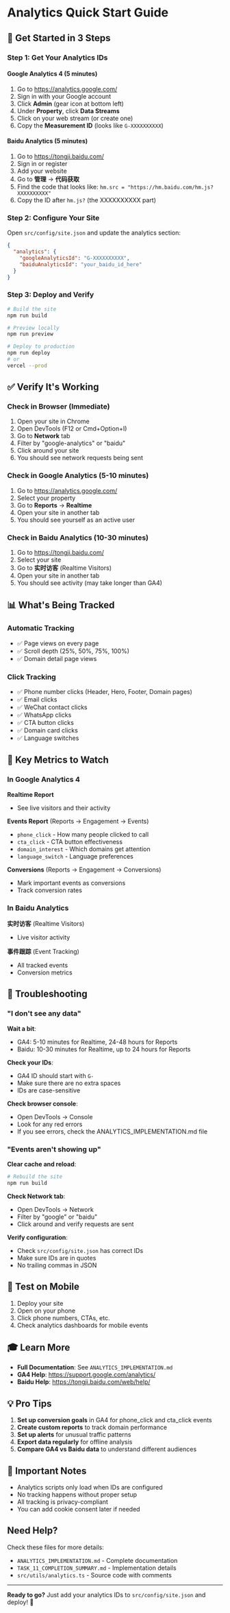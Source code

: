 # Analytics Quick Start Guide

## 🚀 Get Started in 3 Steps

### Step 1: Get Your Analytics IDs

#### Google Analytics 4 (5 minutes)
1. Go to https://analytics.google.com/
2. Sign in with your Google account
3. Click **Admin** (gear icon at bottom left)
4. Under **Property**, click **Data Streams**
5. Click on your web stream (or create one)
6. Copy the **Measurement ID** (looks like `G-XXXXXXXXXX`)

#### Baidu Analytics (5 minutes)
1. Go to https://tongji.baidu.com/
2. Sign in or register
3. Add your website
4. Go to **管理** → **代码获取**
5. Find the code that looks like: `hm.src = "https://hm.baidu.com/hm.js?XXXXXXXXXX"`
6. Copy the ID after `hm.js?` (the XXXXXXXXXX part)

### Step 2: Configure Your Site

Open `src/config/site.json` and update the analytics section:

```json
{
  "analytics": {
    "googleAnalyticsId": "G-XXXXXXXXXX",
    "baiduAnalyticsId": "your_baidu_id_here"
  }
}
```

### Step 3: Deploy and Verify

```bash
# Build the site
npm run build

# Preview locally
npm run preview

# Deploy to production
npm run deploy
# or
vercel --prod
```

## ✅ Verify It's Working

### Check in Browser (Immediate)

1. Open your site in Chrome
2. Open DevTools (F12 or Cmd+Option+I)
3. Go to **Network** tab
4. Filter by "google-analytics" or "baidu"
5. Click around your site
6. You should see network requests being sent

### Check in Google Analytics (5-10 minutes)

1. Go to https://analytics.google.com/
2. Select your property
3. Go to **Reports** → **Realtime**
4. Open your site in another tab
5. You should see yourself as an active user

### Check in Baidu Analytics (10-30 minutes)

1. Go to https://tongji.baidu.com/
2. Select your site
3. Go to **实时访客** (Realtime Visitors)
4. Open your site in another tab
5. You should see activity (may take longer than GA4)

## 📊 What's Being Tracked

### Automatic Tracking
- ✅ Page views on every page
- ✅ Scroll depth (25%, 50%, 75%, 100%)
- ✅ Domain detail page views

### Click Tracking
- ✅ Phone number clicks (Header, Hero, Footer, Domain pages)
- ✅ Email clicks
- ✅ WeChat contact clicks
- ✅ WhatsApp clicks
- ✅ CTA button clicks
- ✅ Domain card clicks
- ✅ Language switches

## 🎯 Key Metrics to Watch

### In Google Analytics 4

**Realtime Report**
- See live visitors and their activity

**Events Report** (Reports → Engagement → Events)
- `phone_click` - How many people clicked to call
- `cta_click` - CTA button effectiveness
- `domain_interest` - Which domains get attention
- `language_switch` - Language preferences

**Conversions** (Reports → Engagement → Conversions)
- Mark important events as conversions
- Track conversion rates

### In Baidu Analytics

**实时访客** (Realtime Visitors)
- Live visitor activity

**事件跟踪** (Event Tracking)
- All tracked events
- Conversion metrics

## 🔧 Troubleshooting

### "I don't see any data"

**Wait a bit**: 
- GA4: 5-10 minutes for Realtime, 24-48 hours for Reports
- Baidu: 10-30 minutes for Realtime, up to 24 hours for Reports

**Check your IDs**:
- GA4 ID should start with `G-`
- Make sure there are no extra spaces
- IDs are case-sensitive

**Check browser console**:
- Open DevTools → Console
- Look for any red errors
- If you see errors, check the ANALYTICS_IMPLEMENTATION.md file

### "Events aren't showing up"

**Clear cache and reload**:
```bash
# Rebuild the site
npm run build
```

**Check Network tab**:
- Open DevTools → Network
- Filter by "google" or "baidu"
- Click around and verify requests are sent

**Verify configuration**:
- Check `src/config/site.json` has correct IDs
- Make sure IDs are in quotes
- No trailing commas in JSON

## 📱 Test on Mobile

1. Deploy your site
2. Open on your phone
3. Click phone numbers, CTAs, etc.
4. Check analytics dashboards for mobile events

## 🎓 Learn More

- **Full Documentation**: See `ANALYTICS_IMPLEMENTATION.md`
- **GA4 Help**: https://support.google.com/analytics/
- **Baidu Help**: https://tongji.baidu.com/web/help/

## 💡 Pro Tips

1. **Set up conversion goals** in GA4 for phone_click and cta_click events
2. **Create custom reports** to track domain performance
3. **Set up alerts** for unusual traffic patterns
4. **Export data regularly** for offline analysis
5. **Compare GA4 vs Baidu data** to understand different audiences

## 🚨 Important Notes

- Analytics scripts only load when IDs are configured
- No tracking happens without proper setup
- All tracking is privacy-compliant
- You can add cookie consent later if needed

## Need Help?

Check these files for more details:
- `ANALYTICS_IMPLEMENTATION.md` - Complete documentation
- `TASK_11_COMPLETION_SUMMARY.md` - Implementation details
- `src/utils/analytics.ts` - Source code with comments

---

**Ready to go?** Just add your analytics IDs to `src/config/site.json` and deploy! 🎉
